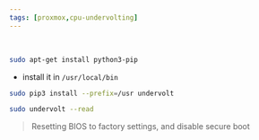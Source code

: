 ```yaml
---
tags: [proxmox,cpu-undervolting]
---
```


</br>

```bash ln:False
sudo apt-get install python3-pip
```

- install it in `/usr/local/bin`
```bash ln:False
sudo pip3 install --prefix=/usr undervolt
```

```bash ln:False
sudo undervolt --read
```

> Resetting BIOS to factory settings, and disable secure boot


